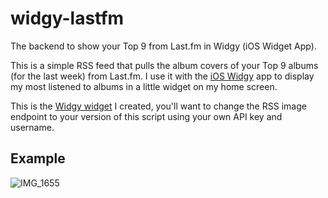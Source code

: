 # widgy-lastfm
The backend to show your Top 9 from Last.fm in Widgy (iOS Widget App).

This is a simple RSS feed that pulls the album covers of your Top 9 albums (for the last week) from Last.fm. I use it with the [iOS Widgy](https://apps.apple.com/us/app/widgy/id1524540481) app to display my most listened to albums in a little widget on my home screen. 

This is the [Widgy widget](widgyURL://widgy.icu/api/v1/widgy/955d86ed-2a88-4134-a201-f9252d078020) I created, you'll want to change the RSS image endpoint to your version of this script using your own API key and username.

## Example
![IMG_1655](https://user-images.githubusercontent.com/7143532/149641021-03784546-ba99-43f5-b3dc-d87516ce483d.PNG)
